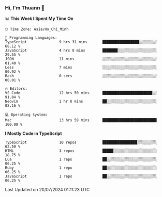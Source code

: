 ### Hi, I'm Thuann 👋

<!--START_SECTION:waka-->
📊 **This Week I Spent My Time On** 

```text
🕑︎ Time Zone: Asia/Ho_Chi_Minh

💬 Programming Languages: 
TypeScript               9 hrs 31 mins       █████████████████░░░░░░░░   68.12 % 
JavaScript               4 hrs 8 mins        ███████░░░░░░░░░░░░░░░░░░   29.55 % 
JSON                     11 mins             ░░░░░░░░░░░░░░░░░░░░░░░░░   01.40 % 
Less                     7 mins              ░░░░░░░░░░░░░░░░░░░░░░░░░   00.92 % 
Bash                     0 secs              ░░░░░░░░░░░░░░░░░░░░░░░░░   00.01 % 

🔥 Editors: 
VS Code                  12 hrs 50 mins      ███████████████████████░░   91.84 % 
Neovim                   1 hr 8 mins         ██░░░░░░░░░░░░░░░░░░░░░░░   08.16 % 

💻 Operating System: 
Mac                      13 hrs 59 mins      █████████████████████████   100.00 % 
```

**I Mostly Code in TypeScript** 

```text
TypeScript               10 repos            ████████████████░░░░░░░░░   62.50 % 
HTML                     3 repos             █████░░░░░░░░░░░░░░░░░░░░   18.75 % 
Lua                      1 repo              ██░░░░░░░░░░░░░░░░░░░░░░░   06.25 % 
Ruby                     1 repo              ██░░░░░░░░░░░░░░░░░░░░░░░   06.25 % 
JavaScript               1 repo              ██░░░░░░░░░░░░░░░░░░░░░░░   06.25 % 
```




 Last Updated on 20/07/2024 01:11:23 UTC
<!--END_SECTION:waka-->
